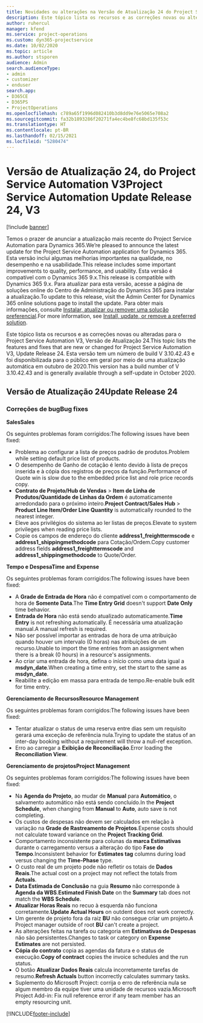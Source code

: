 ```yaml
---
title: Novidades ou alterações na Versão de Atualização 24 do Project Service Automation V3
description: Este tópico lista os recursos e as correções novas ou alteradas disponíveis na Versão de Atualização 24 do Project Service Automation V3.
author: ruhercul
manager: kfend
ms.service: project-operations
ms.custom: dyn365-projectservice
ms.date: 10/02/2020
ms.topic: article
ms.author: stsporen
audience: Admin
search.audienceType:
- admin
- customizer
- enduser
search.app:
- D365CE
- D365PS
- ProjectOperations
ms.openlocfilehash: c789a65f1996d082410b3d8dd9e76e5065e708a2
ms.sourcegitcommit: fa32b1893286f20271fa4ec4be8fc68bd135f53c
ms.translationtype: HT
ms.contentlocale: pt-BR
ms.lasthandoff: 02/15/2021
ms.locfileid: "5280474"
---
```

# <a name="project-service-automation-update-release-24-v3"></a><span data-ttu-id="b08a1-103">Versão de Atualização 24, do Project Service Automation V3</span><span class="sxs-lookup"><span data-stu-id="b08a1-103">Project Service Automation Update Release 24, V3</span></span>

[!include [banner](../includes/psa-now-project-operations.md)]

<span data-ttu-id="b08a1-104">Temos o prazer de anunciar a atualização mais recente do Project Service Automation para Dynamics 365.</span><span class="sxs-lookup"><span data-stu-id="b08a1-104">We’re pleased to announce the latest update for the Project Service Automation application for Dynamics 365.</span></span> <span data-ttu-id="b08a1-105">Esta versão inclui algumas melhorias importantes na qualidade, no desempenho e na usabilidade.</span><span class="sxs-lookup"><span data-stu-id="b08a1-105">This release includes some important improvements to quality, performance, and usability.</span></span> <span data-ttu-id="b08a1-106">Esta versão é compatível com o Dynamics 365 9.x.</span><span class="sxs-lookup"><span data-stu-id="b08a1-106">This release is compatible with Dynamics 365 9.x.</span></span> <span data-ttu-id="b08a1-107">Para atualizar para esta versão, acesse a página de soluções online do Centro de Administração do Dynamics 365 para instalar a atualização.</span><span class="sxs-lookup"><span data-stu-id="b08a1-107">To update to this release, visit the Admin Center for Dynamics 365 online solutions page to install the update.</span></span> <span data-ttu-id="b08a1-108">Para obter mais informações, consulte [Instalar, atualizar ou remover uma solução preferencial](https://docs.microsoft.com/power-platform/admin/install-remove-preferred-solution).</span><span class="sxs-lookup"><span data-stu-id="b08a1-108">For more information, see [Install, update, or remove a preferred solution](https://docs.microsoft.com/power-platform/admin/install-remove-preferred-solution).</span></span>

<span data-ttu-id="b08a1-109">Este tópico lista os recursos e as correções novas ou alteradas para o Project Service Automation V3, Versão de Atualização 24.</span><span class="sxs-lookup"><span data-stu-id="b08a1-109">This topic lists the features and fixes that are new or changed for Project Service Automation V3, Update Release 24.</span></span> <span data-ttu-id="b08a1-110">Esta versão tem um número de build V 3.10.42.43 e foi disponibilizada para o público em geral por meio de uma atualização automática em outubro de 2020.</span><span class="sxs-lookup"><span data-stu-id="b08a1-110">This version has a build number of V 3.10.42.43 and is generally available through a self-update in October 2020.</span></span>

## <a name="update-release-24"></a><span data-ttu-id="b08a1-111">Versão de Atualização 24</span><span class="sxs-lookup"><span data-stu-id="b08a1-111">Update Release 24</span></span>

### <a name="bug-fixes"></a><span data-ttu-id="b08a1-112">Correções de bug</span><span class="sxs-lookup"><span data-stu-id="b08a1-112">Bug fixes</span></span>

<span data-ttu-id="b08a1-113">**Sales**</span><span class="sxs-lookup"><span data-stu-id="b08a1-113">**Sales**</span></span>

<span data-ttu-id="b08a1-114">Os seguintes problemas foram corrigidos:</span><span class="sxs-lookup"><span data-stu-id="b08a1-114">The following issues have been fixed:</span></span>

- <span data-ttu-id="b08a1-115">Problema ao configurar a lista de preços padrão de produtos.</span><span class="sxs-lookup"><span data-stu-id="b08a1-115">Problem while setting default price list of products.</span></span>
- <span data-ttu-id="b08a1-116">O desempenho de Ganho de cotação é lento devido à lista de preços inserida e à cópia dos registros de preços da função.</span><span class="sxs-lookup"><span data-stu-id="b08a1-116">Performance of Quote win is slow due to the embedded price list and role price records copy.</span></span>
- <span data-ttu-id="b08a1-117">**Contrato de Projeto/Hub de Vendas** > **Item de Linha de Produtos/Quantidade de Linhas da Ordem** é automaticamente arredondado para o próximo inteiro.</span><span class="sxs-lookup"><span data-stu-id="b08a1-117">**Project Contract/Sales Hub** > **Product Line Item/Order Line Quantity** is automatically rounded to the nearest integer.</span></span>
- <span data-ttu-id="b08a1-118">Eleve aos privilégios do sistema ao ler listas de preços.</span><span class="sxs-lookup"><span data-stu-id="b08a1-118">Elevate to system privileges when reading price lists.</span></span>
- <span data-ttu-id="b08a1-119">Copie os campos de endereço do cliente **address1_freighttermscode** e **address1_shippingmethodcode** para Cotação/Ordem.</span><span class="sxs-lookup"><span data-stu-id="b08a1-119">Copy customer address fields **address1_freighttermscode** and **address1_shippingmethodcode** to Quote/Order.</span></span> 


<span data-ttu-id="b08a1-120">**Tempo e Despesa**</span><span class="sxs-lookup"><span data-stu-id="b08a1-120">**Time and Expense**</span></span>

<span data-ttu-id="b08a1-121">Os seguintes problemas foram corrigidos:</span><span class="sxs-lookup"><span data-stu-id="b08a1-121">The following issues have been fixed:</span></span>

- <span data-ttu-id="b08a1-122">A **Grade de Entrada de Hora** não é compatível com o comportamento de hora de **Somente Data**.</span><span class="sxs-lookup"><span data-stu-id="b08a1-122">The **Time Entry Grid** doesn't support **Date Only** time behavior.</span></span>
- <span data-ttu-id="b08a1-123">**Entrada de Hora** não está sendo atualizado automaticamente.</span><span class="sxs-lookup"><span data-stu-id="b08a1-123">**Time Entry** is not refreshing automatically.</span></span> <span data-ttu-id="b08a1-124">É necessária uma atualização manual.</span><span class="sxs-lookup"><span data-stu-id="b08a1-124">A manual refresh is required.</span></span>
- <span data-ttu-id="b08a1-125">Não ser possível importar as entradas de hora de uma atribuição quando houver um intervalo (0 horas) nas atribuições de um recurso.</span><span class="sxs-lookup"><span data-stu-id="b08a1-125">Unable to import the time entries from an assignment when there is a break (0 hours) in a resource's assignments.</span></span>
- <span data-ttu-id="b08a1-126">Ao criar uma entrada de hora, defina o início como uma data igual a **msdyn_date**.</span><span class="sxs-lookup"><span data-stu-id="b08a1-126">When creating a time entry, set the start to the same as **msdyn_date**.</span></span>
- <span data-ttu-id="b08a1-127">Reabilite a edição em massa para entrada de tempo.</span><span class="sxs-lookup"><span data-stu-id="b08a1-127">Re-enable bulk edit for time entry.</span></span>

<span data-ttu-id="b08a1-128">**Gerenciamento de Recursos**</span><span class="sxs-lookup"><span data-stu-id="b08a1-128">**Resource Management**</span></span>

<span data-ttu-id="b08a1-129">Os seguintes problemas foram corrigidos:</span><span class="sxs-lookup"><span data-stu-id="b08a1-129">The following issues have been fixed:</span></span>

- <span data-ttu-id="b08a1-130">Tentar atualizar o status de uma reserva entre dias sem um requisito gerará uma exceção de referência nula.</span><span class="sxs-lookup"><span data-stu-id="b08a1-130">Trying to update the status of an inter-day booking without a requirement will throw a null-ref exception.</span></span>
- <span data-ttu-id="b08a1-131">Erro ao carregar a **Exibição de Reconciliação**.</span><span class="sxs-lookup"><span data-stu-id="b08a1-131">Error loading the **Reconciliation View**.</span></span>


<span data-ttu-id="b08a1-132">**Gerenciamento de projetos**</span><span class="sxs-lookup"><span data-stu-id="b08a1-132">**Project Management**</span></span>

<span data-ttu-id="b08a1-133">Os seguintes problemas foram corrigidos:</span><span class="sxs-lookup"><span data-stu-id="b08a1-133">The following issues have been fixed:</span></span>

- <span data-ttu-id="b08a1-134">Na **Agenda do Projeto**, ao mudar de **Manual** para **Automático**, o salvamento automático não está sendo concluído.</span><span class="sxs-lookup"><span data-stu-id="b08a1-134">In the **Project Schedule**, when changing from **Manual** to **Auto**, auto save is not completing.</span></span>
- <span data-ttu-id="b08a1-135">Os custos de despesas não devem ser calculados em relação à variação na **Grade de Rastreamento de Projetos**.</span><span class="sxs-lookup"><span data-stu-id="b08a1-135">Expense costs should not calculate toward variance on the **Project Tracking Grid**.</span></span>
- <span data-ttu-id="b08a1-136">Comportamento inconsistente para colunas da **marca Estimativas** durante o carregamento versus a alteração do tipo **Fase do Tempo**.</span><span class="sxs-lookup"><span data-stu-id="b08a1-136">Inconsistent behavior for **Estimates tag** columns during load versus changing the **Time-Phase** type.</span></span>
- <span data-ttu-id="b08a1-137">O custo real de um projeto pode não refletir os totais de **Dados Reais**.</span><span class="sxs-lookup"><span data-stu-id="b08a1-137">The actual cost on a project may not reflect the totals from **Actuals**.</span></span>
- <span data-ttu-id="b08a1-138">**Data Estimada de Conclusão** na guia **Resumo** não corresponde à **Agenda da WBS**.</span><span class="sxs-lookup"><span data-stu-id="b08a1-138">**Estimated Finish Date** on the **Summary** tab does not match the **WBS Schedule**.</span></span>
- <span data-ttu-id="b08a1-139">**Atualizar Horas Reais** no recuo à esquerda não funciona corretamente.</span><span class="sxs-lookup"><span data-stu-id="b08a1-139">**Update Actual Hours** on outdent does not work correctly.</span></span>
- <span data-ttu-id="b08a1-140">Um gerente de projeto fora da raiz **BU** não consegue criar um projeto.</span><span class="sxs-lookup"><span data-stu-id="b08a1-140">A Project manager outside of root **BU** can't create a project.</span></span>
- <span data-ttu-id="b08a1-141">As alterações feitas na tarefa ou categoria em **Estimativas de Despesas** não são persistentes.</span><span class="sxs-lookup"><span data-stu-id="b08a1-141">Changes to task or category on **Expense Estimates** are not persisted.</span></span>
- <span data-ttu-id="b08a1-142">**Cópia do contrato** copia as agendas da fatura e o status de execução.</span><span class="sxs-lookup"><span data-stu-id="b08a1-142">**Copy of contract** copies the invoice schedules and the run status.</span></span>
- <span data-ttu-id="b08a1-143">O botão **Atualizar Dados Reais** calcula incorretamente tarefas de resumo.</span><span class="sxs-lookup"><span data-stu-id="b08a1-143">**Refresh Actuals** button incorrectly calculates summary tasks.</span></span>
- <span data-ttu-id="b08a1-144">Suplemento do Microsoft Project: corrija o erro de referência nula se algum membro da equipe tiver uma unidade de recursos vazia.</span><span class="sxs-lookup"><span data-stu-id="b08a1-144">Microsoft Project Add-in: Fix null reference error if any team member has an empty resourcing unit.</span></span>



[!INCLUDE[footer-include](../includes/footer-banner.md)]